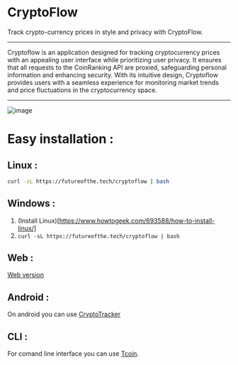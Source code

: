# CryptoFlow

Track crypto-currency prices in style and privacy with CryptoFlow.

---
  Cryptoflow is an application designed for tracking cryptocurrency prices with an appealing user interface while prioritizing user privacy. It ensures that all requests to the CoinRanking API are proxied, safeguarding personal information and enhancing security. With its intuitive design, Cryptoflow provides users with a seamless experience for monitoring market trends and price fluctuations in the cryptocurrency space.

---
![image](https://github.com/user-attachments/assets/3812b07a-b7a0-472b-a6c5-4c2c59805ed6)


# Easy installation :
## Linux :
```bash
curl -sL https://futureofthe.tech/cryptoflow | bash 
```
## Windows :
1. (Install Linux)[https://www.howtogeek.com/693588/how-to-install-linux/]
2. `curl -sL https://futureofthe.tech/cryptoflow | bash `

## Web :
[Web version](https://cf.futureofthe.tech)

## Android :
On android you can use [CryptoTracker](https://github.com/judemont/cryptotracker)

## CLI :
For comand line interface you can use [Tcoin](https://github.com/judemont/tcoin).
